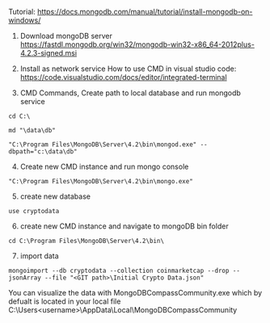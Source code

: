 Tutorial: https://docs.mongodb.com/manual/tutorial/install-mongodb-on-windows/


1. Download mongoDB server
https://fastdl.mongodb.org/win32/mongodb-win32-x86_64-2012plus-4.2.3-signed.msi

2. Install as network service
How to use CMD in visual studio code: https://code.visualstudio.com/docs/editor/integrated-terminal

3. CMD Commands, Create path to local database and run mongodb service
```
cd C:\
```
```
md "\data\db"
```
```
"C:\Program Files\MongoDB\Server\4.2\bin\mongod.exe" --dbpath="c:\data\db"
```

4. Create new CMD instance and run mongo console
```
"C:\Program Files\MongoDB\Server\4.2\bin\mongo.exe"
```

5. create new database
```
use cryptodata
```

6. create new CMD instance and navigate to mongoDB bin folder
```
cd C:\Program Files\MongoDB\Server\4.2\bin\
```

7. import data
```
mongoimport --db cryptodata --collection coinmarketcap --drop --jsonArray --file "<GIT path>\Initial Crypto Data.json"
```

You can visualize the data with MongoDBCompassCommunity.exe which by defualt is located in your local file
C:\Users\<username>\AppData\Local\MongoDBCompassCommunity